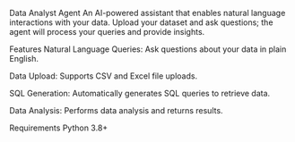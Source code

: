 Data Analyst Agent
An AI-powered assistant that enables natural language interactions with your data. Upload your dataset and ask questions; the agent will process your queries and provide insights.

Features
Natural Language Queries: Ask questions about your data in plain English.

Data Upload: Supports CSV and Excel file uploads.

SQL Generation: Automatically generates SQL queries to retrieve data.

Data Analysis: Performs data analysis and returns results.

Requirements
Python 3.8+

